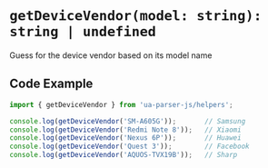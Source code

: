 # `getDeviceVendor(model: string): string | undefined`

Guess for the device vendor based on its model name

## Code Example

```js
import { getDeviceVendor } from 'ua-parser-js/helpers';

console.log(getDeviceVendor('SM-A605G'));       // Samsung
console.log(getDeviceVendor('Redmi Note 8'));   // Xiaomi
console.log(getDeviceVendor('Nexus 6P'));       // Huawei
console.log(getDeviceVendor('Quest 3'));        // Facebook
console.log(getDeviceVendor('AQUOS-TVX19B'));   // Sharp
```